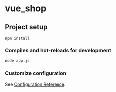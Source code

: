 # vue_shop

## Project setup
```
npm install
```

### Compiles and hot-reloads for development
```
node app.js
```

### Customize configuration
See [Configuration Reference](https://cli.vuejs.org/config/).
